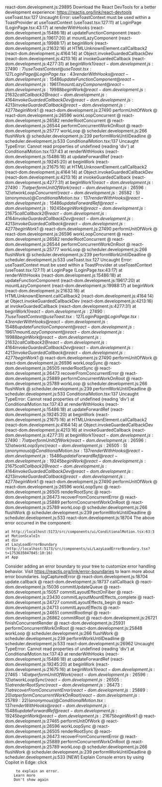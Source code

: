 react-dom.development.js:29895 Download the React DevTools for a better development experience: https://reactjs.org/link/react-devtools
useToast.tsx:127  Uncaught Error: useToastContext must be used within a ToastProvider
    at useToastContext (useToast.tsx:127:11)
    at LoginPage (LoginPage.tsx:43:17)
    at renderWithHooks (react-dom.development.js:15486:18)
    at updateFunctionComponent (react-dom.development.js:19617:20)
    at mountLazyComponent (react-dom.development.js:19988:17)
    at beginWork (react-dom.development.js:21632:16)
    at HTMLUnknownElement.callCallback2 (react-dom.development.js:4164:14)
    at Object.invokeGuardedCallbackDev (react-dom.development.js:4213:16)
    at invokeGuardedCallback (react-dom.development.js:4277:31)
    at beginWork$1 (react-dom.development.js:27490:7)
useToastContext @ useToast.tsx:127
LoginPage @ LoginPage.tsx:43
renderWithHooks @ react-dom.development.js:15486
updateFunctionComponent @ react-dom.development.js:19617
mountLazyComponent @ react-dom.development.js:19988
beginWork @ react-dom.development.js:21632
callCallback2 @ react-dom.development.js:4164
invokeGuardedCallbackDev @ react-dom.development.js:4213
invokeGuardedCallback @ react-dom.development.js:4277
beginWork$1 @ react-dom.development.js:27490
performUnitOfWork @ react-dom.development.js:26596
workLoopConcurrent @ react-dom.development.js:26582
renderRootConcurrent @ react-dom.development.js:26544
performConcurrentWorkOnRoot @ react-dom.development.js:25777
workLoop @ scheduler.development.js:266
flushWork @ scheduler.development.js:239
performWorkUntilDeadline @ scheduler.development.js:533
ConditionalMotion.tsx:137  Uncaught TypeError: Cannot read properties of undefined (reading 'div')
    at ConditionalMotion.tsx:137:43
    at renderWithHooks (react-dom.development.js:15486:18)
    at updateForwardRef (react-dom.development.js:19245:20)
    at beginWork (react-dom.development.js:21675:16)
    at HTMLUnknownElement.callCallback2 (react-dom.development.js:4164:14)
    at Object.invokeGuardedCallbackDev (react-dom.development.js:4213:16)
    at invokeGuardedCallback (react-dom.development.js:4277:31)
    at beginWork$1 (react-dom.development.js:27490:7)
    at performUnitOfWork (react-dom.development.js:26596:12)
    at workLoopConcurrent (react-dom.development.js:26582:5)
(anonymous) @ ConditionalMotion.tsx:137
renderWithHooks @ react-dom.development.js:15486
updateForwardRef @ react-dom.development.js:19245
beginWork @ react-dom.development.js:21675
callCallback2 @ react-dom.development.js:4164
invokeGuardedCallbackDev @ react-dom.development.js:4213
invokeGuardedCallback @ react-dom.development.js:4277
beginWork$1 @ react-dom.development.js:27490
performUnitOfWork @ react-dom.development.js:26596
workLoopConcurrent @ react-dom.development.js:26582
renderRootConcurrent @ react-dom.development.js:26544
performConcurrentWorkOnRoot @ react-dom.development.js:25777
workLoop @ scheduler.development.js:266
flushWork @ scheduler.development.js:239
performWorkUntilDeadline @ scheduler.development.js:533
useToast.tsx:127  Uncaught Error: useToastContext must be used within a ToastProvider
    at useToastContext (useToast.tsx:127:11)
    at LoginPage (LoginPage.tsx:43:17)
    at renderWithHooks (react-dom.development.js:15486:18)
    at updateFunctionComponent (react-dom.development.js:19617:20)
    at mountLazyComponent (react-dom.development.js:19988:17)
    at beginWork (react-dom.development.js:21632:16)
    at HTMLUnknownElement.callCallback2 (react-dom.development.js:4164:14)
    at Object.invokeGuardedCallbackDev (react-dom.development.js:4213:16)
    at invokeGuardedCallback (react-dom.development.js:4277:31)
    at beginWork$1 (react-dom.development.js:27490:7)
useToastContext @ useToast.tsx:127
LoginPage @ LoginPage.tsx:43
renderWithHooks @ react-dom.development.js:15486
updateFunctionComponent @ react-dom.development.js:19617
mountLazyComponent @ react-dom.development.js:19988
beginWork @ react-dom.development.js:21632
callCallback2 @ react-dom.development.js:4164
invokeGuardedCallbackDev @ react-dom.development.js:4213
invokeGuardedCallback @ react-dom.development.js:4277
beginWork$1 @ react-dom.development.js:27490
performUnitOfWork @ react-dom.development.js:26596
workLoopSync @ react-dom.development.js:26505
renderRootSync @ react-dom.development.js:26473
recoverFromConcurrentError @ react-dom.development.js:25889
performConcurrentWorkOnRoot @ react-dom.development.js:25789
workLoop @ scheduler.development.js:266
flushWork @ scheduler.development.js:239
performWorkUntilDeadline @ scheduler.development.js:533
ConditionalMotion.tsx:137  Uncaught TypeError: Cannot read properties of undefined (reading 'div')
    at ConditionalMotion.tsx:137:43
    at renderWithHooks (react-dom.development.js:15486:18)
    at updateForwardRef (react-dom.development.js:19245:20)
    at beginWork (react-dom.development.js:21675:16)
    at HTMLUnknownElement.callCallback2 (react-dom.development.js:4164:14)
    at Object.invokeGuardedCallbackDev (react-dom.development.js:4213:16)
    at invokeGuardedCallback (react-dom.development.js:4277:31)
    at beginWork$1 (react-dom.development.js:27490:7)
    at performUnitOfWork (react-dom.development.js:26596:12)
    at workLoopSync (react-dom.development.js:26505:5)
(anonymous) @ ConditionalMotion.tsx:137
renderWithHooks @ react-dom.development.js:15486
updateForwardRef @ react-dom.development.js:19245
beginWork @ react-dom.development.js:21675
callCallback2 @ react-dom.development.js:4164
invokeGuardedCallbackDev @ react-dom.development.js:4213
invokeGuardedCallback @ react-dom.development.js:4277
beginWork$1 @ react-dom.development.js:27490
performUnitOfWork @ react-dom.development.js:26596
workLoopSync @ react-dom.development.js:26505
renderRootSync @ react-dom.development.js:26473
recoverFromConcurrentError @ react-dom.development.js:25889
performConcurrentWorkOnRoot @ react-dom.development.js:25789
workLoop @ scheduler.development.js:266
flushWork @ scheduler.development.js:239
performWorkUntilDeadline @ scheduler.development.js:533
react-dom.development.js:18704  The above error occurred in the <ConditionalMotion> component:

    at http://localhost:5173/src/components/ui/ConditionalMotion.tsx:63:3
    at MotionScaleIn
    at div
    at LazyLoadErrorBoundary (http://localhost:5173/src/components/ui/LazyLoadErrorBoundary.tsx?t=1753635847045:10:16)
    at App

Consider adding an error boundary to your tree to customize error handling behavior.
Visit https://reactjs.org/link/error-boundaries to learn more about error boundaries.
logCapturedError @ react-dom.development.js:18704
update.callback @ react-dom.development.js:18737
callCallback @ react-dom.development.js:15036
commitUpdateQueue @ react-dom.development.js:15057
commitLayoutEffectOnFiber @ react-dom.development.js:23430
commitLayoutMountEffects_complete @ react-dom.development.js:24727
commitLayoutEffects_begin @ react-dom.development.js:24713
commitLayoutEffects @ react-dom.development.js:24651
commitRootImpl @ react-dom.development.js:26862
commitRoot @ react-dom.development.js:26721
finishConcurrentRender @ react-dom.development.js:25931
performConcurrentWorkOnRoot @ react-dom.development.js:25848
workLoop @ scheduler.development.js:266
flushWork @ scheduler.development.js:239
performWorkUntilDeadline @ scheduler.development.js:533
react-dom.development.js:26962  Uncaught TypeError: Cannot read properties of undefined (reading 'div')
    at ConditionalMotion.tsx:137:43
    at renderWithHooks (react-dom.development.js:15486:18)
    at updateForwardRef (react-dom.development.js:19245:20)
    at beginWork (react-dom.development.js:21675:16)
    at beginWork$1 (react-dom.development.js:27465:14)
    at performUnitOfWork (react-dom.development.js:26596:12)
    at workLoopSync (react-dom.development.js:26505:5)
    at renderRootSync (react-dom.development.js:26473:7)
    at recoverFromConcurrentError (react-dom.development.js:25889:20)
    at performConcurrentWorkOnRoot (react-dom.development.js:25789:22)
(anonymous) @ ConditionalMotion.tsx:137
renderWithHooks @ react-dom.development.js:15486
updateForwardRef @ react-dom.development.js:19245
beginWork @ react-dom.development.js:21675
beginWork$1 @ react-dom.development.js:27465
performUnitOfWork @ react-dom.development.js:26596
workLoopSync @ react-dom.development.js:26505
renderRootSync @ react-dom.development.js:26473
recoverFromConcurrentError @ react-dom.development.js:25889
performConcurrentWorkOnRoot @ react-dom.development.js:25789
workLoop @ scheduler.development.js:266
flushWork @ scheduler.development.js:239
performWorkUntilDeadline @ scheduler.development.js:533
[NEW] Explain Console errors by using Copilot in Edge: click
         
         to explain an error. 
        Learn more
        Don't show again
